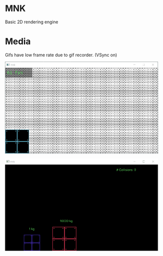 # MNK
Basic 2D rendering engine

# Media
Gifs have low frame rate due to gif recorder. (VSync on)

![](media/mnk.gif)

![](media/mnk2.gif)
